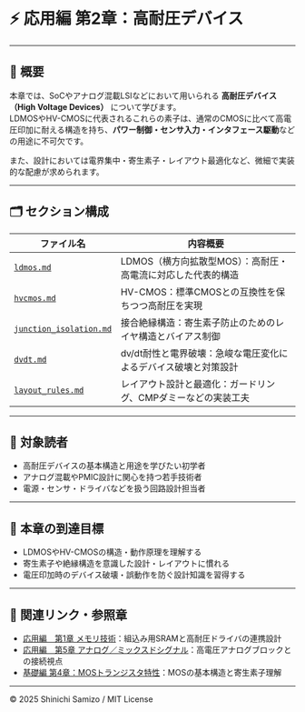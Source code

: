 # ⚡ 応用編 第2章：高耐圧デバイス

---

## 📘 概要

本章では、SoCやアナログ混載LSIなどにおいて用いられる **高耐圧デバイス（High Voltage Devices）** について学びます。  
LDMOSやHV-CMOSに代表されるこれらの素子は、通常のCMOSに比べて高電圧印加に耐える構造を持ち、**パワー制御・センサ入力・インタフェース駆動**などの用途に不可欠です。

また、設計においては電界集中・寄生素子・レイアウト最適化など、微細で実装的な配慮が求められます。

---

## 🗂️ セクション構成

| ファイル名 | 内容概要 |
|------------|----------|
| [`ldmos.md`](./ldmos.md) | LDMOS（横方向拡散型MOS）：高耐圧・高電流に対応した代表的構造 |
| [`hvcmos.md`](./hvcmos.md) | HV-CMOS：標準CMOSとの互換性を保ちつつ高耐圧を実現 |
| [`junction_isolation.md`](./junction_isolation.md) | 接合絶縁構造：寄生素子防止のためのレイヤ構造とバイアス制御 |
| [`dvdt.md`](./dvdt.md) | dv/dt耐性と電界破壊：急峻な電圧変化によるデバイス破壊と対策設計 |
| [`layout_rules.md`](./layout_rules.md) | レイアウト設計と最適化：ガードリング、CMPダミーなどの実装工夫 |

---

## 🎯 対象読者

- 高耐圧デバイスの基本構造と用途を学びたい初学者
- アナログ混載やPMIC設計に関心を持つ若手技術者
- 電源・センサ・ドライバなどを扱う回路設計担当者

---

## 🧩 本章の到達目標

- LDMOSやHV-CMOSの構造・動作原理を理解する  
- 寄生素子や絶縁構造を意識した設計・レイアウトに慣れる  
- 電圧印加時のデバイス破壊・誤動作を防ぐ設計知識を習得する  

---

## 🔗 関連リンク・参照章

- [応用編　第1章 メモリ技術](../d_chapter1_memory_technologies/README.md)：組込み用SRAMと高耐圧ドライバの連携設計
- [応用編　第5章 アナログ／ミックスドシグナル](../d_chapter5_analog_mixed_signal/README.md)：高電圧アナログブロックとの接続視点
- [基礎編 第4章：MOSトランジスタ特性](../chapter4_mos_characteristics/README.md)：MOSの基本構造と寄生素子理解

---

© 2025 Shinichi Samizo / MIT License
